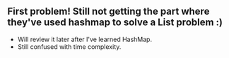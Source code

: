 ## First problem! Still not getting the part where they've used hashmap to solve a List problem :)

- Will review it later after I've learned HashMap.
- Still confused with time complexity.